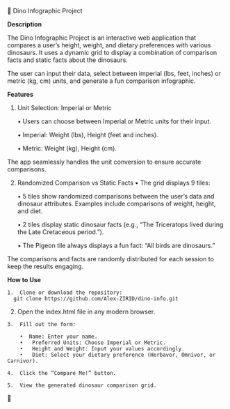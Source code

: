 
🦖 Dino Infographic Project

**Description**

The Dino Infographic Project is an interactive web application that compares a user’s height, weight, and dietary preferences with various dinosaurs. It uses a dynamic grid to display a combination of comparison facts and static facts about the dinosaurs.

The user can input their data, select between imperial (lbs, feet, inches) or metric (kg, cm) units, and generate a fun comparison infographic.

**Features**

1. Unit Selection: Imperial or Metric

	•	Users can choose between Imperial or Metric units for their input.

	•	Imperial: Weight (lbs), Height (feet and inches).

	•	Metric: Weight (kg), Height (cm).


The app seamlessly handles the unit conversion to ensure accurate comparisons.

2. Randomized Comparison vs Static Facts
	•	The grid displays 9 tiles:

	•	5 tiles show randomized comparisons between the user’s data and dinosaur attributes. Examples include comparisons of weight, height, and diet.

	•	2 tiles display static dinosaur facts (e.g., “The Triceratops lived during the Late Cretaceous period.”).

	•	The Pigeon tile always displays a fun fact: “All birds are dinosaurs.”


The comparisons and facts are randomly distributed for each session to keep the results engaging.

**How to Use**

	1.	Clone or download the repository:
      git clone https://github.com/Alex-ZIRID/dino-info.git
      
  2.	Open the index.html file in any modern browser.
     
	3.	Fill out the form:
 
        •  Name: Enter your name.
	    •	Preferred Units: Choose Imperial or Metric.
	    •	Height and Weight: Input your values accordingly.
	    •	Diet: Select your dietary preference (Herbavor, Omnivor, or Carnivor).
     
	4.	Click the “Compare Me!” button.
 
	5.	View the generated dinosaur comparison grid.
 

 🦖
